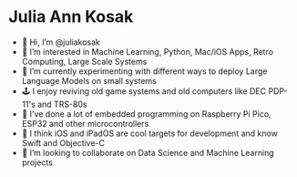 # Julia Ann Kosak

- 👋 Hi, I’m @juliakosak
- 👀 I’m interested in Machine Learning, Python, Mac/iOS Apps, Retro Computing, Large Scale Systems
- 🌱 I’m currently experimenting with different ways to deploy Large Language Models on small systems
- 🕹️ I enjoy reviving old game systems and old computers like DEC PDP-11's and TRS-80s
- 🥧 I've done a lot of embedded programming on Raspberry Pi Pico, ESP32 and other microcontrollers 
- 📲 I think iOS and iPadOS are cool targets for development and know Swift and Objective-C
- 💞️ I’m looking to collaborate on Data Science and Machine Learning projects
